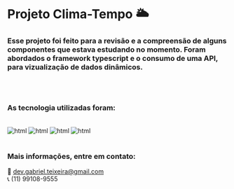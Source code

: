 # Projeto Clima-Tempo 🌥️

### Esse projeto foi feito para a revisão e a compreensão de alguns componentes que estava estudando no momento. Foram abordados o framework typescript e o consumo de uma API, para vizualização de dados dinâmicos.
<br/>
<br/>

### As tecnologia utilizadas foram:
<div style="display: inline-block"><br/>
    <img aling="center" alt="html" src="https://img.shields.io/badge/HTML5-E34F26?style=for-the-badge&logo=html5&logoColor=white">
    <img aling="center" alt="html" src="https://img.shields.io/badge/CSS-239120?&style=for-the-badge&logo=css3&logoColor=white">
    <img aling="center" alt="html" src="https://img.shields.io/badge/JavaScript-F7DF1E?style=for-the-badge&logo=javascript&logoColor=black">
    <img aling="center" alt="html" src="https://img.shields.io/badge/TypeScript-235284?style=for-the-badge&logo=typescript&logoColor=white">
</div>
<br/>
<br/>

### Mais informações, entre em contato:
📩 dev.gabriel.teixeira@gmail.com  
📞 (11) 99108-9555
